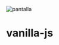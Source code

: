 ![pantalla](https://github.com/pedro-donoso/vanilla-js/assets/68760595/bfbb62da-9462-4913-b2a9-279af051e49d)

# vanilla-js
